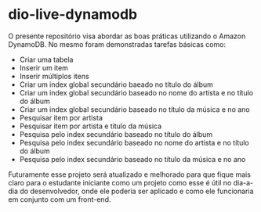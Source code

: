 # dio-live-dynamodb

O presente repositório visa abordar as boas práticas utilizando o Amazon DynamoDB. No mesmo foram demonstradas tarefas básicas como:

- Criar uma tabela
- Inserir um item
- Inserir múltiplos itens
- Criar um index global secundário baeado no título do álbum
- Criar um index global secundário baseado no nome do artista e no título do álbum
- Criar um index global secundário baseado no título da música e no ano
- Pesquisar item por artista
- Pesquisar item por artista e título da música
- Pesquisa pelo index secundário baseado no título do álbum
- Pesquisa pelo index secundário baseado no nome do artista e no título do álbum
- Pesquisa pelo index secundário baseado no título da música e no ano

Futuramente esse projeto será atualizado e melhorado para que fique mais claro para o estudante iniciante como um projeto como esse é útil no dia-a-dia do desenvolvedor, onde ele poderia ser aplicado e como ele funcionaria em conjunto com um front-end.
